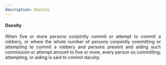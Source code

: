```yaml
---
description: Dacoity
---
```


#### Dacoity
<div style="text-align: justify">

When five or more persons conjointly commit or attempt to commit a robbery, or where the whole number of persons conjointly committing or attempting to commit a robbery and persons present and aiding such commission or attempt amount to five or more, every person so committing, attempting, or aiding is said to commit dacoity.

</div>